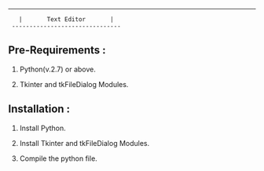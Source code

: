 
   _______________________________
	   |       Text Editor       |
 	 -------------------------------



Pre-Requirements :
----------------

1. Python(v.2.7) or above.

2. Tkinter and tkFileDialog Modules.


Installation :
-------------

1. Install Python.

2. Install Tkinter and tkFileDialog Modules.

3. Compile the python file.
